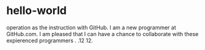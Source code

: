 # hello-world
operation as the instruction with GitHub.
I am a new programmer at GitHub.com.
I am pleased that I can have a chance to collaborate with these expierenced programmers .
.12
12.

